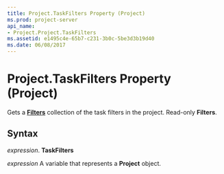 ```yaml
---
title: Project.TaskFilters Property (Project)
ms.prod: project-server
api_name:
- Project.Project.TaskFilters
ms.assetid: e1495c4e-65b7-c231-3b0c-5be3d3b19d40
ms.date: 06/08/2017
---
```



# Project.TaskFilters Property (Project)

Gets a **[Filters](filter-object-project.md)** collection of the task filters in the project. Read-only **Filters**.


## Syntax

 _expression_. **TaskFilters**

 _expression_ A variable that represents a **Project** object.


